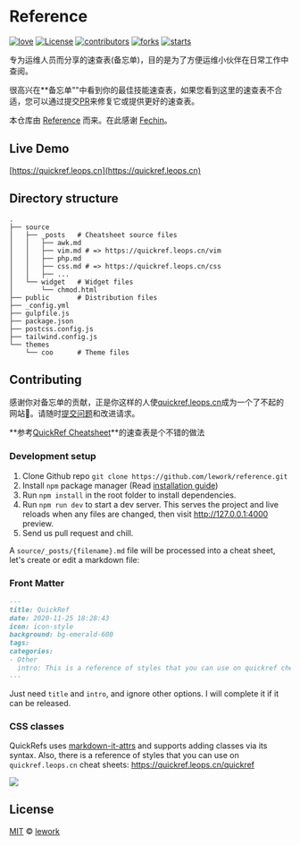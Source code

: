 # Reference

[![love](https://badgen.net/badge/make%20with/love/pink)](#)
[![License](https://badgen.net/badge/license/MIT/blue)](https://github.com/lework/reference/blob/main/LICENSE)
[![contributors](https://badgen.net/github/contributors/lework/reference)](https://github.com/lework/reference/graphs/contributors)
[![forks](https://badgen.net/github/forks/lework/reference)](https://github.com/lework/reference/network/members)
[![starts](https://badgen.net/github/stars/lework/reference)](#)



专为运维人员而分享的速查表(备忘单)，目的是为了方便运维小伙伴在日常工作中查阅。

很高兴在**备忘单""中看到你的最佳技能速查表，如果您看到这里的速查表不合适，您可以通过提交[PR](#contributing)来修复它或提供更好的速查表。

本仓库由 [Reference](https://github.com/Fechin/reference) 而来。在此感谢 [Fechin](https://github.com/Fechin)。

## Live Demo

[https://quickref.leops.cn](https://quickref.leops.cn)



## Directory structure
```
.
├── source
│   ├── _posts   # Cheatsheet source files
│   │   ├── awk.md
│   │   ├── vim.md # => https://quickref.leops.cn/vim
│   │   ├── php.md
│   │   ├── css.md # => https://quickref.leops.cn/css
│   │   ├── ...
│   └── widget   # Widget files
│       └── chmod.html
├── public       # Distribution files
├── _config.yml
├── gulpfile.js
├── package.json
├── postcss.config.js
├── tailwind.config.js
└── themes
    └── coo      # Theme files
```

## Contributing

感谢你对备忘单的贡献，正是你这样的人使[quickref.leops.cn](https://quickref.leops.cn)成为一个了不起的网站🎉。请随时[提交问题](https://github.com/lework/reference/issues/new?assignee=leops)和改进请求。

**参考[QuickRef Cheatsheet](https://quickref.leops.cn/quickref)**的速查表是个不错的做法

### Development setup

1. Clone Github repo `git clone https://github.com/lework/reference.git`
2. Install `npm` package manager (Read [installation guide](https://docs.npmjs.com/downloading-and-installing-node-js-and-npm))
3. Run `npm install` in the root folder to install dependencies.
4. Run `npm run dev` to start a dev server. This serves the project and live reloads when any files are changed, then visit http://127.0.0.1:4000 preview.
5. Send us pull request and chill.

A `source/_posts/{filename}.md` file will be processed into a cheat sheet, let's create or edit a markdown file:

### Front Matter
```markdown
---
title: QuickRef
date: 2020-11-25 18:28:43
icon: icon-style
background: bg-emerald-600
tags:
categories:
- Other
  intro: This is a reference of styles that you can use on quickref cheatsheets!
---
```
Just need `title` and `intro`, and ignore other options. I will complete it if it can be released.

### CSS classes
QuickRefs uses [markdown-it-attrs](https://github.com/arve0/markdown-it-attrs) and supports adding classes via its syntax. Also, there is a reference of styles that you can use on `quickref.leops.cn` cheat sheets:  https://quickref.leops.cn/quickref


<a href="https://github.com/lework/reference/graphs/contributors">
  <img src="https://contrib.rocks/image?repo=lework/reference" />
</a>



## License
[MIT](https://github.com/lework/reference/blob/main/LICENSE) © [lework](https://github.com/lework)

